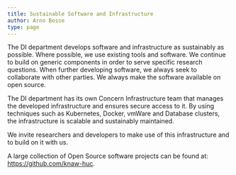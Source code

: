 ```yaml
---
title: Sustainable Software and Infrastructure
author: Arno Bosse
type: page
---
```

The DI department develops software and infrastructure as sustainably as possible. Where possible, we use existing tools and software. We continue to build on generic components in order to serve specific research questions. When further developing software, we always seek to collaborate with other parties. We always make the software available on open source.

The DI department has its own Concern Infrastructure team that manages the developed infrastructure and ensures secure access to it. By using techniques such as Kubernetes, Docker, vmWare and Database clusters, the infrastructure is scalable and sustainably maintained.

We invite researchers and developers to make use of this infrastructure and to build on it with us.

A large collection of Open Source software projects can be found at: https://github.com/knaw-huc.